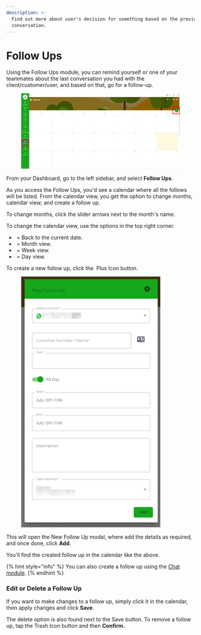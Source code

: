```yaml
---
description: >-
  Find out more about user's decision for something based on the previous
  conversation.
---
```


# Follow Ups

Using the Follow Ups module, you can remind yourself or one of your teammates about the last conversation you had with the client/customer/user, and based on that, go for a follow-up.

<figure><img src=".gitbook/assets/followups.PNG" alt=""><figcaption></figcaption></figure>

From your Dashboard, go to the left sidebar, and select **Follow Ups**.

As you access the Follow Ups, you'd see a calendar where all the follows will be listed. From the calendar view, you get the option to change months, calendar view; and create a follow up.

To change months, click the slider arrows next to the month's name.

To change the calendar view, use the options in the top right corner.

* <img src="https://files.gitbook.com/v0/b/gitbook-x-prod.appspot.com/o/spaces%2FhElFPtMZjXYjDDMBT5q2%2Fuploads%2F9VTKNTZlGIT2UCshz6E3%2FBack%20to%20Today.png?alt=media&#x26;token=91f3dfcd-849d-4b90-824d-8a4ba5e2f0a8" alt="" data-size="line"> = Back to the current date.
* <img src="https://files.gitbook.com/v0/b/gitbook-x-prod.appspot.com/o/spaces%2FhElFPtMZjXYjDDMBT5q2%2Fuploads%2FZdZsiAVn81ie6KyhCv37%2FMonth%20View.png?alt=media&#x26;token=88aa32b1-b1bc-47b4-9589-c936fe5d64b8" alt="" data-size="line"> = Month view.
* <img src="https://files.gitbook.com/v0/b/gitbook-x-prod.appspot.com/o/spaces%2FhElFPtMZjXYjDDMBT5q2%2Fuploads%2FlQJiTeQ975QmhV0bwCNz%2FWeeks%20View.png?alt=media&#x26;token=5904c6c2-e9bc-4203-b2ec-487fa3d77f3f" alt="" data-size="line"> = Week view.
* <img src="https://files.gitbook.com/v0/b/gitbook-x-prod.appspot.com/o/spaces%2FhElFPtMZjXYjDDMBT5q2%2Fuploads%2FAq0Rg3ZiXkfU0DzElp03%2FDay%20View.png?alt=media&#x26;token=b2e02dc3-f848-4c3d-9a61-46f3c7a1a2e6" alt="" data-size="line"> = Day view.

To create a new follow up, click the <img src="https://files.gitbook.com/v0/b/gitbook-x-prod.appspot.com/o/spaces%2FhElFPtMZjXYjDDMBT5q2%2Fuploads%2FHq0Ds9vB0QE3K7dujgfv%2FPlus%20Button%20Icon%20Follow%20Up.png?alt=media&#x26;token=855f3bde-4bf2-49ed-9cc8-59e92f81d53d" alt="" data-size="line"> Plus Icon button.

<figure><img src=".gitbook/assets/createfollowup.PNG" alt=""><figcaption></figcaption></figure>

This will open the New Follow Up modal, where add the details as required, and once done, click **Add**.

You'll find the created follow up in the calendar like the above.

{% hint style="info" %}
You can also create a follow up using the [Chat module](broken-reference).
{% endhint %}

### Edit or Delete a Follow Up

If you want to make changes to a follow up, simply click it in the calendar, then apply changes and click **Save**.

The delete option is also found next to the Save button. To remove a follow up, tap the Trash Icon button and then **Confirm.**
